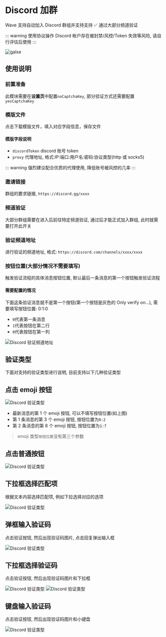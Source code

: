 # Discord 加群

Wave 支持自动加入 Discord 群组并支持支持 ✅ 通过大部分频道验证

::: warning
使用协议操作 Discord 帐户存在被封禁/风控/Token 失效等风险, 请自行评估后使用
:::

![galxe](./assets/ss/wave-discord-join.png)

## 使用说明

### 前置准备

此模块需要在**设置页**中配置`noCaptchaKey`, 部分验证方式还需要配置`yesCaptchaKey`

### 模版文件

点击下载模版文件，填入对应字段信息，保存文件

#### 模版字段说明

- `discordToken` discord 账号 token
- `proxy` 代理地址, 格式:IP:端口:用户名:密码:协议类型(http 或 socks5)

::: warning
强烈建议配合优质的代理使用, 降低账号被风控的几率
:::

### 邀请链接

群组的要求链接, `https://discord.gg/xxxx`

### 频道验证

大部分群组需要在进入后前往特定频道验证, 通过后才能正式加入群组, 此时就需要打开此开关

### 验证频道地址

进行验证的频道地址, 格式: `https://discord.com/channels/xxxx/xxxx`

### 按钮位置(大部分情况不需要填写)

触发验证流程的具体消息按钮位置, 默认最后一条消息的第一个按钮触发验证流程

#### 需要配置的情况

下面这条验证消息就不是第一个按钮(第一个按钮是灰色的 Only verify on...), 需要填写按钮位置: 0:1:0

- `0`代表第一条消息
- `1`代表按钮在第二行
- `0`代表按钮在第一列

![Discord 验证频道地址](./assets/discord/jointype_button_pos.png)

## 验证类型

下面对支持的验证类型进行说明, 目前支持以下几种验证类型

## 点击 emoji 按钮

![Discord 验证类型](./assets/discord/jointype_emoji.png)

- 最新消息的第 1 个 emoji 按钮, 可以不填写按钮位置(如上图)
- 第 1 条消息的第 3 个 emoji 按钮, 按钮位置为`0:2`
- 第 2 条消息的第 8 个 emoji 按钮, 按钮位置为`1:7`

> emoji 类型`按钮位置`没有第三个参数

## 点击普通按钮

![Discord 验证类型](./assets/discord/jointype_button.png)

## 下拉框选择匹配项

根据文本内容选择匹配项, 例如下拉选择对应的选项

![Discord 验证类型](./assets/discord/jointype_select.png)

## 弹框输入验证码

点击验证按钮, 然后出现验证码图片, 点击回复弹出输入框

![Discord 验证类型](./assets/discord/jointype_modal.png)

## 下拉框选择验证码

点击验证按钮, 然后出现验证码图片和下拉框

![Discord 验证类型](./assets/discord/jointype_captcha_select1.png)
![Discord 验证类型](./assets/discord/jointype_captcha_select2.png)

## 键盘输入验证码

点击验证按钮, 然后出现验证码图片和小键盘

![Discord 验证类型](./assets/discord/jointype_keyboard.png)

